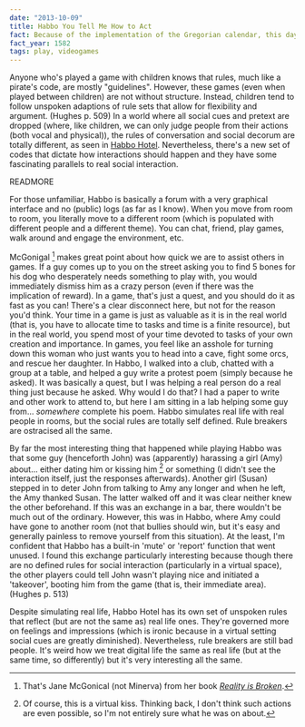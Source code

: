 ```yaml
---
date: "2013-10-09"
title: Habbo You Tell Me How to Act
fact: Because of the implementation of the Gregorian calendar, this day does not exist in this year in Italy, Poland, Portugal and Spain.
fact_year: 1582
tags: play, videogames
---
```


Anyone who's played a game with children knows that rules, much like a pirate's code, are mostly "guidelines". However, these games (even when played between children) are not without structure. Instead, children tend to follow unspoken adaptions of rule sets that allow for flexibility and argument. (Hughes p. 509) In a world where all social cues and pretext are dropped (where, like children, we can only judge people from their actions (both vocal and physical)), the rules of conversation and social decorum are totally different, as seen in [Habbo Hotel](http://www.habbo.com). Nevertheless, there's a new set of codes that dictate how interactions should happen and they have some fascinating parallels to real social interaction.

READMORE

For those unfamiliar, Habbo is basically a forum with a very graphical interface and no (public) logs (as far as I know). When you move from room to room, you literally move to a different room (which is populated with different people and a different theme). You can chat, friend, play games, walk around and engage the environment, etc.

McGonigal [^1] makes great point about how quick we are to assist others in games. If a guy comes up to you on the street asking you to find 5 bones for his dog who desperately needs something to play with, you would immediately dismiss him as a crazy person (even if there was the implication of reward). In a game, that's just a quest, and you should do it as fast as you can! There's a clear disconnect here, but not for the reason you'd think. Your time in a game is just as valuable as it is in the real world (that is, you have to allocate time to tasks and time is a finite resource), but in the real world, you spend most of your time devoted to tasks of your own creation and importance. In games, you feel like an asshole for turning down this woman who just wants you to head into a cave, fight some orcs, and rescue her daughter. In Habbo, I walked into a club, chatted with a group at a table, and helped a guy write a protest poem (simply because he asked). It was basically a quest, but I was helping a real person do a real thing just because he asked. Why would I do that? I had a paper to write and other work to attend to, but here I am sitting in a lab helping some guy from... _somewhere_ complete his poem. Habbo simulates real life with real people in rooms, but the social rules are totally self defined. Rule breakers are ostracised all the same.

By far the most interesting thing that happened while playing Habbo was that some guy (henceforth John) was (apparently) harassing a girl (Amy) about... either dating him or kissing him [^2] or something (I didn't see the interaction itself, just the responses afterwards). Another girl (Susan) stepped in to deter John from talking to Amy any longer and when he left, the Amy thanked Susan. The latter walked off and it was clear neither knew the other beforehand. If this was an exchange in a bar, there wouldn't be much out of the ordinary. However, this was in Habbo, where Amy could have gone to another room (not that bullies should win, but it's easy and generally painless to remove yourself from this situation). At the least, I'm confident that Habbo has a built-in 'mute' or 'report' function that went unused. I found this exchange particularly interesting because though there are no defined rules for social interaction (particularly in a virtual space), the other players could tell John wasn't playing nice and initiated a 'takeover', booting him from the game (that is, their immediate area). (Hughes p. 513)

Despite simulating real life, Habbo Hotel has its own set of unspoken rules that reflect (but are not the same as) real life ones. They're governed more on feelings and impressions (which is ironic because in a virtual setting social cues are greatly diminished). Nevertheless, rule breakers are still bad people. It's weird how we treat digital life the same as real life (but at the same time, so differently) but it's very interesting all the same.

[^1]: That's Jane McGonical (not Minerva) from her book [_Reality is Broken_](http://www.amazon.com/Reality-Is-Broken-Better-Change/dp/0143120611).
[^2]: Of course, this is a virtual kiss. Thinking back, I don't think such actions are even possible, so I'm not entirely sure what he was on about.
